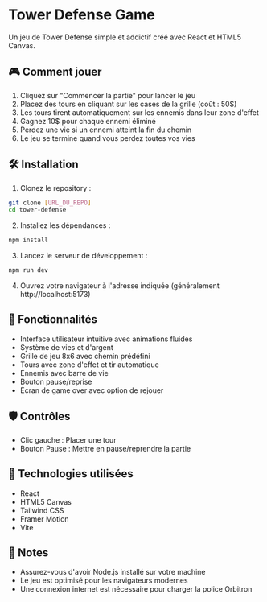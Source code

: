 # Tower Defense Game

Un jeu de Tower Defense simple et addictif créé avec React et HTML5 Canvas.

## 🎮 Comment jouer

1. Cliquez sur "Commencer la partie" pour lancer le jeu
2. Placez des tours en cliquant sur les cases de la grille (coût : 50$)
3. Les tours tirent automatiquement sur les ennemis dans leur zone d'effet
4. Gagnez 10$ pour chaque ennemi éliminé
5. Perdez une vie si un ennemi atteint la fin du chemin
6. Le jeu se termine quand vous perdez toutes vos vies

## 🛠️ Installation

1. Clonez le repository :
```bash
git clone [URL_DU_REPO]
cd tower-defense
```

2. Installez les dépendances :
```bash
npm install
```

3. Lancez le serveur de développement :
```bash
npm run dev
```

4. Ouvrez votre navigateur à l'adresse indiquée (généralement http://localhost:5173)

## 🎯 Fonctionnalités

- Interface utilisateur intuitive avec animations fluides
- Système de vies et d'argent
- Grille de jeu 8x6 avec chemin prédéfini
- Tours avec zone d'effet et tir automatique
- Ennemis avec barre de vie
- Bouton pause/reprise
- Écran de game over avec option de rejouer

## 🛡️ Contrôles

- Clic gauche : Placer une tour
- Bouton Pause : Mettre en pause/reprendre la partie

## 🎨 Technologies utilisées

- React
- HTML5 Canvas
- Tailwind CSS
- Framer Motion
- Vite

## 📝 Notes

- Assurez-vous d'avoir Node.js installé sur votre machine
- Le jeu est optimisé pour les navigateurs modernes
- Une connexion internet est nécessaire pour charger la police Orbitron
